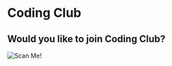 
# Coding Club

## Would you like to join Coding Club?
![Scan Me!](../../images/qr_coding_club.png)

